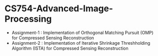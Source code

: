 # CS754-Advanced-Image-Processing
* Assignment-1 : 
Implementation of Orthogonal Matching Pursuit (OMP) for Compressed Sensing Reconstruction
* Assignment-2 : 
Implementation of Iterative Shrinkage Threshholding Algorithm (ISTA) for Compressed Sensing Reconstruction

